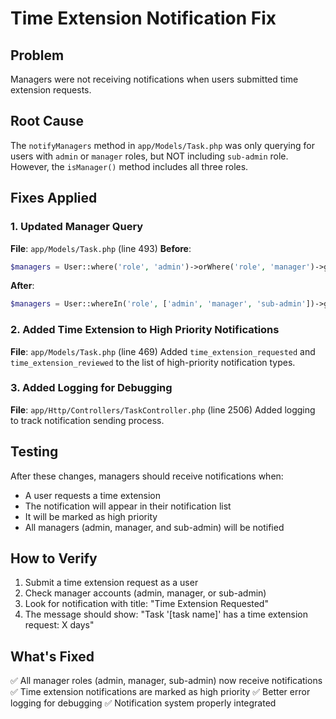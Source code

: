 # Time Extension Notification Fix

## Problem
Managers were not receiving notifications when users submitted time extension requests.

## Root Cause
The `notifyManagers` method in `app/Models/Task.php` was only querying for users with `admin` or `manager` roles, but NOT including `sub-admin` role. However, the `isManager()` method includes all three roles.

## Fixes Applied

### 1. Updated Manager Query
**File**: `app/Models/Task.php` (line 493)
**Before**:
```php
$managers = User::where('role', 'admin')->orWhere('role', 'manager')->get();
```

**After**:
```php
$managers = User::whereIn('role', ['admin', 'manager', 'sub-admin'])->get();
```

### 2. Added Time Extension to High Priority Notifications
**File**: `app/Models/Task.php` (line 469)
Added `time_extension_requested` and `time_extension_reviewed` to the list of high-priority notification types.

### 3. Added Logging for Debugging
**File**: `app/Http/Controllers/TaskController.php` (line 2506)
Added logging to track notification sending process.

## Testing

After these changes, managers should receive notifications when:
- A user requests a time extension
- The notification will appear in their notification list
- It will be marked as high priority
- All managers (admin, manager, and sub-admin) will be notified

## How to Verify

1. Submit a time extension request as a user
2. Check manager accounts (admin, manager, or sub-admin)
3. Look for notification with title: "Time Extension Requested"
4. The message should show: "Task '[task name]' has a time extension request: X days"

## What's Fixed

✅ All manager roles (admin, manager, sub-admin) now receive notifications
✅ Time extension notifications are marked as high priority
✅ Better error logging for debugging
✅ Notification system properly integrated
